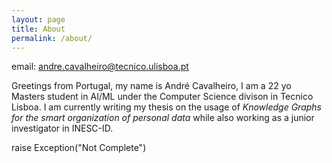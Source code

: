 ```yaml
---
layout: page
title: About
permalink: /about/
---
```


email: andre.cavalheiro@tecnico.ulisboa.pt

Greetings from Portugal, my name is André Cavalheiro, I am a 22 yo Masters student in AI/ML under the Computer Science divison in Tecnico Lisboa. I am currently writing my thesis on the usage of _Knowledge Graphs for the smart organization of personal data_ while also working as a junior investigator in INESC-ID.

raise Exception("Not Complete")
